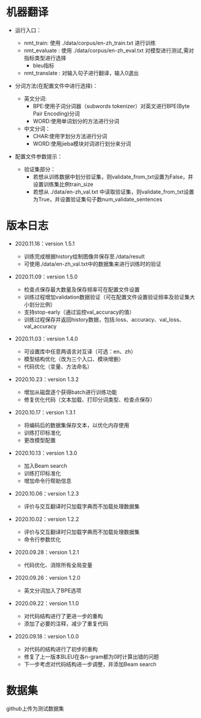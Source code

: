 # 机器翻译

- 运行入口： 
    - nmt_train: 使用 ./data/corpus/en-zh_train.txt 进行训练
    - nmt_evaluate : 使用 ./data/corpus/en-zh_eval.txt 对模型进行测试,需对指标类型进行选择
        - bleu指标
    - nmt_translate : 对输入句子进行翻译，输入0退出

- 分词方法(在配置文件中进行选择)：
    - 英文分词:
        - BPE:使用子词分词器（subwords tokenizer）对英文进行BPE(Byte Pair Encoding)分词
        - WORD:使用单词划分的方法进行分词
    - 中文分词：
        - CHAR:使用字划分方法进行分词
        - WORD:使用jieba模块对词进行划分来分词

- 配置文件参数提示：
    - 验证集部分：
        - 若想从训练数据中划分验证集，则validate_from_txt设置为False，并设置训练集比例train_size
        - 若想从 ./data/en-zh_val.txt 中读取验证集，则validate_from_txt设置为True，并设置验证集句子数num_validate_sentences

# 版本日志
- 2020.11.16：version 1.5.1
    - 训练完成根据history绘制图像并保存至./data/result
    - 可使用./data/en-zh_val.txt中的数据集来进行训练时的验证
    
- 2020.11.09：version 1.5.0
    - 检查点保存最大数量及保存频率可在配置文件设置
    - 训练过程增加validation数据验证（可在配置文件设置验证频率及验证集大小划分比例）
    - 支持stop-early（通过监控val_accuracy的值）
    - 训练过程保存并返回history数据，包括:loss、accuracy、val_loss、val_accuracy
    
- 2020.11.03：version 1.4.0
    - 可设置库中任意两语言对互译（可选：en、zh）
    - 模型结构优化（改为三个入口、模块增删）
    - 代码优化（变量、方法命名）
    
- 2020.10.23：version 1.3.2
    - 增加从磁盘逐个获得batch进行训练功能
    - 修复优化代码（文本加载、打印分词类型、检查点保存）
    
- 2020.10.17：version 1.3.1
    - 将编码后的数据集保存文本，以优化内存使用
    - 训练打印标准化
    - 更改模型配置
    
- 2020.10.13：version 1.3.0
    - 加入Beam search
    - 训练打印标准化
    - 增加命令行帮助信息
    
- 2020.10.06：version 1.2.3
    - 评价与交互翻译时只加载字典而不加载处理数据集
    
- 2020.10.02：version 1.2.2
    - 评价与交互翻译时只加载字典而不加载处理数据集
    - 命令行参数优化

- 2020.09.28：version 1.2.1
    - 代码优化、消除所有全局变量
    
- 2020.09.26：version 1.2.0
    - 英文分词加入了BPE选项

- 2020.09.22：version 1.1.0
    - 对代码结构进行了更进一步的重构
    - 添加了必要的注释，减少了重复代码
    
- 2020.09.18：version 1.0.0
    - 对代码的结构进行了初步的重构
    - 修复了上一版本BLEU在各n-gram都为0时计算出错的问题
    - 下一步考虑对代码结构进一步调整，并添加Beam search


# 数据集

github上传为测试数据集